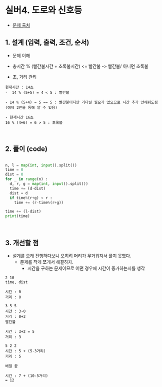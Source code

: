 # 실버4. 도로와 신호등

- [문제 출처](https://www.acmicpc.net/problem/2980)

## 1. 설계 (입력, 출력, 조건, 순서)
- 문제 이해

 - 총시간 % (빨간불시간 + 초록불시간) <= 빨간불 -> 빨간불/ 아니면 초록불

 - 초, 거리 관리

```
현재시간 : 14초
-  14 % (5+5) = 4 < 5 : 빨간불

- 14 % (5+4) = 5 == 5 : 빨간불이지만 기다릴 필요가 없으므로 시간 추가 안해줘도됨
(예제 2번을 통해 알 수 있음)

- 현재시간 16초
16 % (4+6) = 6 > 5 : 초록불
```

&nbsp;

## 2. 풀이 (code)
```python

n, l = map(int, input().split())
time = 0
dist = 0
for _ in range(n) :
  d, r, g = map(int, input().split())
  time += (d-dist)
  dist = d
  if time%(r+g) < r : 
    time += (r-time%(r+g))

time += (l-dist)
print(time)

```

&nbsp;

## 3. 개선할 점
- 설계를 오래 진행하다보니 오히려 머리가 무거워져서 풀지 못했다.
    - 문제를 작게 쪼개서 해결하자.
        - 시간을 구하는 문제이므로 어떤 경우에 시간이 증가하는지를 생각

```
2 10
time, dist

시간 : 0
거리 : 0

3 5 5
시간 : 3-0
거리 : 0+3
빨간불

시간 : 3+2 = 5
거리 : 3

5 2 2
시간 : 5 + (5-3거리)
거리 : 5

배열 끝

시간 : 7 + (10-5거리)
= 12
```

